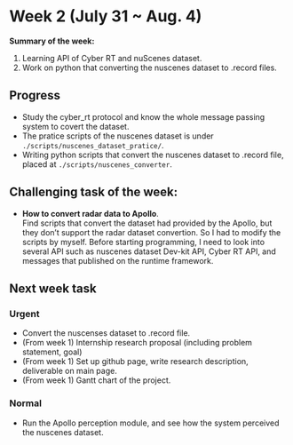 # Week 2 (July 31 ~ Aug. 4)

**Summary of the week:**  
1. Learning API of Cyber RT and nuScenes dataset. 
2. Work on python that converting the nuscenes dataset to .record files.

## Progress
- Study the cyber_rt protocol and know the whole message passing system to covert the dataset.
- The pratice scripts of the nuscenes dataset is under ```./scripts/nuscenes_dataset_pratice/```.
- Writing python scripts that convert the nuscenes dataset to .record file, placed at ```./scripts/nuscenes_converter```.

## Challenging task of the week:

- **How to convert radar data to Apollo**.  
Find scripts that convert the dataset had provided by the Apollo, but they don’t support the radar dataset convertion. So I had to modify the scripts by myself. Before starting programming, I need to look into several API such as nuscenes dataset Dev-kit API, Cyber RT API, and messages that published on the runtime framework.

## Next week task

### Urgent
- Convert the nuscenses dataset to .record file.
- (From week 1) Internship research proposal (including problem statement, goal)
- (From week 1) Set up github page, write research description, deliverable on main page.
- (From week 1) Gantt chart of the project.
### Normal
- Run the Apollo perception module, and see how the system perceived the nuscenes dataset.